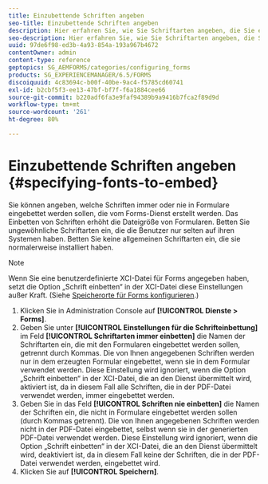 ```yaml
---
title: Einzubettende Schriften angeben
seo-title: Einzubettende Schriften angeben
description: Hier erfahren Sie, wie Sie Schriftarten angeben, die Sie einbetten möchten.
seo-description: Hier erfahren Sie, wie Sie Schriftarten angeben, die Sie einbetten möchten.
uuid: 97de6f98-ed3b-4a93-854a-193a967b4672
contentOwner: admin
content-type: reference
geptopics: SG_AEMFORMS/categories/configuring_forms
products: SG_EXPERIENCEMANAGER/6.5/FORMS
discoiquuid: 4c83694c-b00f-40be-9ac4-f5785cd60741
exl-id: b2cbf5f3-ee13-47bf-bf7f-f6a1884cee66
source-git-commit: b220adf6fa3e9faf94389b9a9416b7fca2f89d9d
workflow-type: tm+mt
source-wordcount: '261'
ht-degree: 80%

---
```


# Einzubettende Schriften angeben {#specifying-fonts-to-embed}

Sie können angeben, welche Schriften immer oder nie in Formulare eingebettet werden sollen, die vom Forms-Dienst erstellt werden. Das Einbetten von Schriften erhöht die Dateigröße von Formularen. Betten Sie ungewöhnliche Schriftarten ein, die die Benutzer nur selten auf ihren Systemen haben. Betten Sie keine allgemeinen Schriftarten ein, die sie normalerweise installiert haben.

>[!NOTE]
>
>Wenn Sie eine benutzerdefinierte XCI-Datei für Forms angegeben haben, setzt die Option „Schrift einbetten“ in der XCI-Datei diese Einstellungen außer Kraft. (Siehe [Speicherorte für Forms konfigurieren](/help/forms/using/admin-help/configuring-locations-forms.md#configuring-locations-for-forms).)

1. Klicken Sie in Administration Console auf **[!UICONTROL Dienste > Forms]**.
1. Geben Sie unter **[!UICONTROL Einstellungen für die Schrifteinbettung]** im Feld **[!UICONTROL Schriftarten immer einbetten]** die Namen der Schriftarten ein, die mit den Formularen eingebettet werden sollen, getrennt durch Kommas. Die von Ihnen angegebenen Schriften werden nur in dem erzeugten Formular eingebettet, wenn sie in dem Formular verwendet werden. Diese Einstellung wird ignoriert, wenn die Option „Schrift einbetten“ in der XCI-Datei, die an den Dienst übermittelt wird, aktiviert ist, da in diesem Fall alle Schriften, die in der PDF-Datei verwendet werden, immer eingebettet werden.
1. Geben Sie in das Feld **[!UICONTROL Schriften nie einbetten]** die Namen der Schriften ein, die nicht in Formulare eingebettet werden sollen (durch Kommas getrennt). Die von Ihnen angegebenen Schriften werden nicht in der PDF-Datei eingebettet, selbst wenn sie in der generierten PDF-Datei verwendet werden. Diese Einstellung wird ignoriert, wenn die Option „Schrift einbetten“ in der XCI-Datei, die an den Dienst übermittelt wird, deaktiviert ist, da in diesem Fall keine der Schriften, die in der PDF-Datei verwendet werden, eingebettet wird.
1. Klicken Sie auf **[!UICONTROL Speichern]**.
